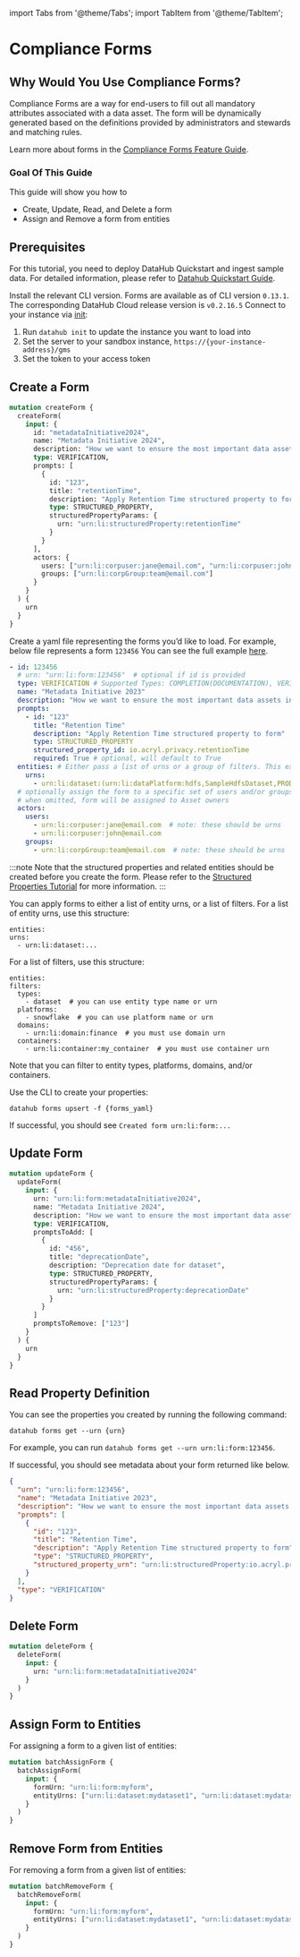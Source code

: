 import Tabs from '@theme/Tabs';
import TabItem from '@theme/TabItem';

# Compliance Forms

## Why Would You Use Compliance Forms?

Compliance Forms are a way for end-users to fill out all mandatory attributes associated with a data asset. The form will be dynamically generated based on the definitions provided by administrators and stewards and matching rules.

Learn more about forms in the [Compliance Forms Feature Guide](../../../docs/features/feature-guides/documentation-forms.md).

### Goal Of This Guide
This guide will show you how to 
- Create, Update, Read, and Delete a form
- Assign and Remove a form from entities

## Prerequisites

For this tutorial, you need to deploy DataHub Quickstart and ingest sample data.
For detailed information, please refer to [Datahub Quickstart Guide](/docs/quickstart.md).

<Tabs>
<TabItem value="CLI" label="CLI">

Install the relevant CLI version. Forms are available as of CLI version `0.13.1`. The corresponding DataHub Cloud release version is `v0.2.16.5`
Connect to your instance via [init](https://datahubproject.io/docs/cli/#init):

1. Run `datahub init` to update the instance you want to load into
2. Set the server to your sandbox instance, `https://{your-instance-address}/gms`
3. Set the token to your access token

</TabItem>
</Tabs>

## Create a Form

<Tabs>
<TabItem value="graphQL" label="GraphQL">

```graphql
mutation createForm {
  createForm(
    input: {
      id: "metadataInitiative2024",
      name: "Metadata Initiative 2024",
      description: "How we want to ensure the most important data assets in our organization have all of the most important and expected pieces of metadata filled out",
      type: VERIFICATION,
      prompts: [
        {
          id: "123",
          title: "retentionTime",
          description: "Apply Retention Time structured property to form",
          type: STRUCTURED_PROPERTY,
          structuredPropertyParams: {
            urn: "urn:li:structuredProperty:retentionTime"
          }
        }
      ],
      actors: {
        users: ["urn:li:corpuser:jane@email.com", "urn:li:corpuser:john@email.com"],
        groups: ["urn:li:corpGroup:team@email.com"]
      }
    }
  ) {
    urn
  }
}
```

</TabItem>
<TabItem value="CLI" label="CLI">

Create a yaml file representing the forms you’d like to load. 
For example, below file represents a form `123456` You can see the full example [here](https://github.com/datahub-project/datahub/blob/example-yaml-sp/metadata-ingestion/examples/forms/forms.yaml).
        

```yaml
- id: 123456
  # urn: "urn:li:form:123456"  # optional if id is provided
  type: VERIFICATION # Supported Types: COMPLETION(DOCUMENTATION), VERIFICATION
  name: "Metadata Initiative 2023"
  description: "How we want to ensure the most important data assets in our organization have all of the most important and expected pieces of metadata filled out"
  prompts:
    - id: "123"
      title: "Retention Time"
      description: "Apply Retention Time structured property to form"
      type: STRUCTURED_PROPERTY
      structured_property_id: io.acryl.privacy.retentionTime
      required: True # optional, will default to True
  entities: # Either pass a list of urns or a group of filters. This example shows a list of urns
    urns:
      - urn:li:dataset:(urn:li:dataPlatform:hdfs,SampleHdfsDataset,PROD)
  # optionally assign the form to a specific set of users and/or groups
  # when omitted, form will be assigned to Asset owners
  actors: 
    users:
      - urn:li:corpuser:jane@email.com  # note: these should be urns
      - urn:li:corpuser:john@email.com
    groups:
      - urn:li:corpGroup:team@email.com  # note: these should be urns
```

:::note
Note that the structured properties and related entities should be created before you create the form. 
Please refer to the [Structured Properties Tutorial](/docs/api/tutorials/structured-properties.md) for more information.
:::


You can apply forms to either a list of entity urns, or a list of filters. For a list of entity urns, use this structure:
    
```
entities:
urns:
  - urn:li:dataset:...
```
    
For a list of filters, use this structure:
    
```
entities:
filters:
  types:
    - dataset  # you can use entity type name or urn
  platforms:
    - snowflake  # you can use platform name or urn
  domains:
    - urn:li:domain:finance  # you must use domain urn
  containers:
    - urn:li:container:my_container  # you must use container urn
```

Note that you can filter to entity types, platforms, domains, and/or containers.

Use the CLI to create your properties:

```commandline
datahub forms upsert -f {forms_yaml}
```

If successful, you should see `Created form urn:li:form:...`

</TabItem>
</Tabs>

## Update Form

<Tabs>
<TabItem value="graphQL" label="GraphQL">

```graphql
mutation updateForm {
  updateForm(
    input: {
      urn: "urn:li:form:metadataInitiative2024",
      name: "Metadata Initiative 2024",
      description: "How we want to ensure the most important data assets in our organization have all of the most important and expected pieces of metadata filled out",
      type: VERIFICATION,
      promptsToAdd: [
        {
          id: "456",
          title: "deprecationDate",
          description: "Deprecation date for dataset",
          type: STRUCTURED_PROPERTY,
          structuredPropertyParams: {
            urn: "urn:li:structuredProperty:deprecationDate"
          }
        }
      ]
      promptsToRemove: ["123"]
    }
  ) {
    urn
  }
}
```

</TabItem>
</Tabs>

## Read Property Definition

<Tabs>
<TabItem value="CLI" label="CLI">

You can see the properties you created by running the following command:

```commandline
datahub forms get --urn {urn}
```
For example, you can run `datahub forms get --urn urn:li:form:123456`.

If successful, you should see metadata about your form returned like below.

```json
{
  "urn": "urn:li:form:123456",
  "name": "Metadata Initiative 2023",
  "description": "How we want to ensure the most important data assets in our organization have all of the most important and expected pieces of metadata filled out",
  "prompts": [
    {
      "id": "123",
      "title": "Retention Time",
      "description": "Apply Retention Time structured property to form",
      "type": "STRUCTURED_PROPERTY",
      "structured_property_urn": "urn:li:structuredProperty:io.acryl.privacy.retentionTime"
    }
  ],
  "type": "VERIFICATION"
}
```

</TabItem>
</Tabs>

## Delete Form

<Tabs>
<TabItem value="graphQL" label="GraphQL">

```graphql
mutation deleteForm {
  deleteForm(
    input: {
      urn: "urn:li:form:metadataInitiative2024"
    }
  )
}
```
</TabItem>
</Tabs>

## Assign Form to Entities

For assigning a form to a given list of entities: 

<Tabs>
<TabItem value="graphQL" label="GraphQL">

```graphql
mutation batchAssignForm {
  batchAssignForm(
    input: {
      formUrn: "urn:li:form:myform",
      entityUrns: ["urn:li:dataset:mydataset1", "urn:li:dataset:mydataset2"]
    }
  )
}
```
</TabItem>
</Tabs>

## Remove Form from Entities

For removing a form from a given list of entities:

<Tabs>
<TabItem value="graphQL" label="GraphQL">

```graphql
mutation batchRemoveForm {
  batchRemoveForm(
    input: {
      formUrn: "urn:li:form:myform",
      entityUrns: ["urn:li:dataset:mydataset1", "urn:li:dataset:mydataset2"]
    }
  )
}
```
</TabItem>
</Tabs>
